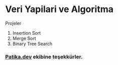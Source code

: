 # Veri Yapilari ve Algoritma

Projeler
1. Insertion Sort
2. Merge Sort
3. Binary Tree Search

### **[Patika.dev](https://app.patika.dev/) ekibine teşekkürler.**
